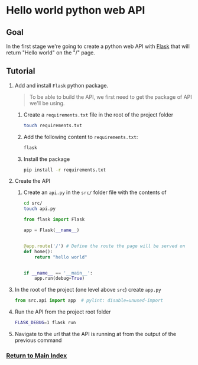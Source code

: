 # Hello world python web API

## Goal

In the first stage we're going to create a python web API with [Flask](https://flask.palletsprojects.com/en/2.2.x/quickstart/) that will return "Hello world" on the "/" page.

## Tutorial

1. Add and install `Flask` python package.

    >To be able to build the API, we first need to get the package of API we'll be using.

    1. Create a `requirements.txt` file in the root of the project folder

        ```sh
        touch requirements.txt
        ```

    2. Add the following content to `requirements.txt`:

        ```txt
        flask
        ```

    3. Install the package

        ```sh
        pip install -r requirements.txt
        ```

2. Create the API

    1. Create an `api.py` in the `src/` folder file with the contents of

        ```sh
        cd src/
        touch api.py
        ```

        ```python
        from flask import Flask
        
        app = Flask(__name__)


        @app.route('/') # Define the route the page will be served on
        def home():
            return "hello world"


        if __name__ == '__main__':
            app.run(debug=True)
        ```

3. In the root of the project (one level above `src`) create `app.py`

    ```py
    from src.api import app  # pylint: disable=unused-import
    ```

4. Run the API from the project root folder

    ```sh
    FLASK_DEBUG=1 flask run
    ```

5. Navigate to the url that the API is running at from the output of the previous command

### [Return to Main Index](../../README.md)
